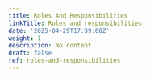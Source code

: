 ```yaml
---
title: Roles And Responsibilities
linkTitle: Roles and responsibilities
date: '2025-04-29T17:09:00Z'
weight: 1
description: No content
draft: false
ref: roles-and-responsibilities
---
```


